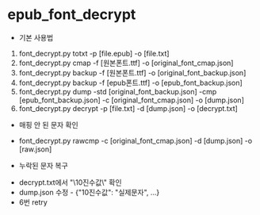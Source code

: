 # epub_font_decrypt
* 기본 사용법
1. font_decrypt.py totxt -p [file.epub] -o [file.txt]
2. font_decrypt.py cmap -f [원본폰트.ttf] -o [original_font_cmap.json]
3. font_decrypt.py backup -f [원본폰트.ttf] -o [original_font_backup.json]
4. font_decrypt.py backup -f [epub폰트.ttf] -o [epub_font_backup.json]
5. font_decrypt.py dump -std [original_font_backup.json] -cmp [epub_font_backup.json] -c [original_font_cmap.json] -o [dump.json]
6. font_decrypt.py decrypt -p [file.txt] -d [dump.json] -o [decrypt.txt]

* 매핑 안 된 문자 확인
 - font_decrypt.py rawcmp -c [original_font_cmap.json] -d [dump.json] -o [raw.json]

* 누락된 문자 복구
 - decrypt.txt에서 "\\10진수값\\" 확인
 - dump.json 수정 - {"10진수값": "실제문자", ...}
 - 6번 retry